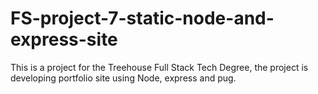 # FS-project-7-static-node-and-express-site

This is a project for the Treehouse Full Stack Tech Degree, the project is developing portfolio site using Node, express and pug.
